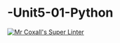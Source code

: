 # -Unit5-01-Python
[![Mr Coxall's Super Linter](https://github.com/ICS3U-Programming-Tomi-O/-Unit5-01-Python/workflows/Mr%20Coxall's%20Super%20Linter/badge.svg)](https://github.com/ICS3U-Programming-Tomi-O/-Unit5-01-Python/actions/)

